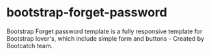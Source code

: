 # bootstrap-forget-password
Bootstrap Forget password template is a fully responsive template for Bootstrap lover's,  which include simple form and buttons - Created by Bootcatch team.
